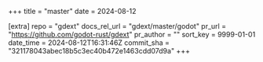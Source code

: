 +++
title = "master"
date = 2024-08-12

[extra]
repo = "gdext"
docs_rel_url = "gdext/master/godot"
pr_url = "https://github.com/godot-rust/gdext"
pr_author = ""
sort_key = 9999-01-01
date_time = 2024-08-12T16:31:46Z
commit_sha = "321178043abec18b5c3ec40b472e1463cdd07d9a"
+++


